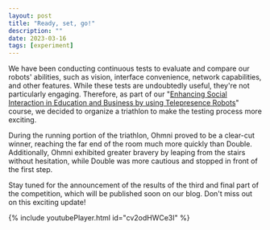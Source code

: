 ```yaml
---
layout: post
title: "Ready, set, go!"
description: ""
date: 2023-03-16
tags: [experiment]
---
```


We have been conducting continuous tests to evaluate and compare our robots' abilities, such as vision, interface convenience, network capabilities, and other features. While these tests are undoubtedly useful, they're not particularly engaging. Therefore, as part of our "[Enhancing Social Interaction in Education and Business by using Telepresence Robots](https://ois.ttu.ee/subject/ICY0032)" course, we decided to organize a triathlon to make the testing process more exciting.

During the running portion of the triathlon, Ohmni proved to be a clear-cut winner, reaching the far end of the room much more quickly than Double. Additionally, Ohmni exhibited greater bravery by leaping from the stairs without hesitation, while Double was more cautious and stopped in front of the first step.

Stay tuned for the announcement of the results of the third and final part of the competition, which will be published soon on our blog. Don't miss out on this exciting update!

{% include youtubePlayer.html id="cv2odHWCe3I" %}